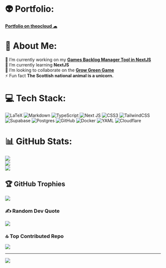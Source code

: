# 👽 Portfolio:
<a href="https://portfolio.theocloud.dev">**Portfolio on theocloud ☁**</a>

# 💫 About Me:
🔭 I’m currently working on my <a href="https://github.com/theoleuthardt/backlog-manager">**Games Backlog Manager Tool in NextJS**</a><br>🌱 I’m currently learning **NextJS**<br>👯 I’m looking to collaborate on the <a href="https://github.com/AlexInABox/grow-green">**Grow Green Game**</a><br>⚡ Fun fact **The Scottish national animal is a unicorn.**<br>


# 💻 Tech Stack:
![LaTeX](https://img.shields.io/badge/latex-%23008080.svg?style=for-the-badge&logo=latex&logoColor=white) ![Markdown](https://img.shields.io/badge/markdown-%23000000.svg?style=for-the-badge&logo=markdown&logoColor=white) ![TypeScript](https://img.shields.io/badge/typescript-%23007ACC.svg?style=for-the-badge&logo=typescript&logoColor=white) ![Next JS](https://img.shields.io/badge/Next-black?style=for-the-badge&logo=next.js&logoColor=white) ![CSS3](https://img.shields.io/badge/css3-%231572B6.svg?style=for-the-badge&logo=css3&logoColor=white) ![TailwindCSS](https://img.shields.io/badge/tailwindcss-%2338B2AC.svg?style=for-the-badge&logo=tailwind-css&logoColor=white) ![Supabase](https://img.shields.io/badge/Supabase-3ECF8E?style=for-the-badge&logo=supabase&logoColor=white) ![Postgres](https://img.shields.io/badge/postgres-%23316192.svg?style=for-the-badge&logo=postgresql&logoColor=white) ![GitHub](https://img.shields.io/badge/github-%23121011.svg?style=for-the-badge&logo=github&logoColor=white) ![Docker](https://img.shields.io/badge/docker-%230db7ed.svg?style=for-the-badge&logo=docker&logoColor=white) ![YAML](https://img.shields.io/badge/yaml-%23ffffff.svg?style=for-the-badge&logo=yaml&logoColor=151515) ![Cloudflare](https://img.shields.io/badge/Cloudflare-F38020?style=for-the-badge&logo=Cloudflare&logoColor=white)

# 📊 GitHub Stats:
![](https://github-readme-stats.vercel.app/api?username=theoleuthardt&theme=transparent&hide_border=false&include_all_commits=true&count_private=false)<br/>
![](https://github-readme-streak-stats.herokuapp.com/?user=theoleuthardt&theme=transparent&hide_border=false)<br/>
![](https://github-readme-stats.vercel.app/api/top-langs/?username=theoleuthardt&theme=transparent&hide_border=false&include_all_commits=true&count_private=false&layout=compact)

## 🏆 GitHub Trophies
![](https://github-profile-trophy.vercel.app/?username=theoleuthardt&theme=transparent&no-frame=false&no-bg=true&margin-w=4)

### ✍️ Random Dev Quote
![](https://quotes-github-readme.vercel.app/api?type=horizontal&theme=dark)

### 🔝 Top Contributed Repo
![](https://github-contributor-stats.vercel.app/api?username=theoleuthardt&limit=5&theme=transparent&combine_all_yearly_contributions=true)

---
[![](https://visitcount.itsvg.in/api?id=theoleuthardt&icon=6&color=1)](https://visitcount.itsvg.in)

<!-- Proudly created with GPRM ( https://gprm.itsvg.in ) -->
